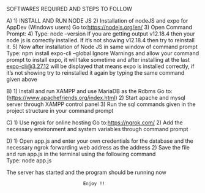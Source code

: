 SOFTWARES REQUIRED AND STEPS TO FOLLOW

A)
    1) INSTALL AND RUN NODE JS
    2) Installation of nodeJS and expo for AppDev (Windows users)
         Go to:https://nodejs.org/en/
    3) Open Command Prompt:
    4) Type: node –version
         If you are getting output v12.18.4 then your node js is correctly installed.
         If it’s not showing v12.18.4 then try to reinstall it.
    5) Now after installation of Node JS in same window of command prompt
         Type: npm install expo-cli –global
         Ignore Warnings and allow your command prompt to install expo, it will take sometime and
         after installing at the last expo-cli@3.27.12 will be displayed that means expo is installed
         correctly, if it’s not showing try to reinstalled it again by typing the same command given
         above
         
B)
    1) Install and run XAMPP and use MariaDB as the Rdbms
         Go to:(https://www.apachefriends.org/index.html)
    2) Start apache and mysql server through XAMPP control panel 
    3) Run the sql commands given in the project structure in your command prompt 
    
    
C)
    1) Use ngrok for online hosting
         Go to:https://ngrok.com/
    2) Add the necessary environment and system variables through command prompt
    
    
D)
    1) Open app.js and enter your own credentials for the database and the necessary ngrok forwarding web address as the address
    2) Save the file and run app.js in the terminal using the following command  
         Type: node app.js
         

The server has started and the program should be running now 

                                Enjoy !!
                                
